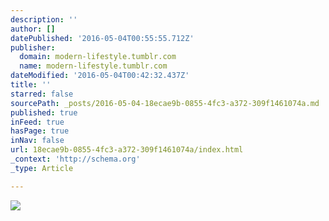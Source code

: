 ```yaml
---
description: ''
author: []
datePublished: '2016-05-04T00:55:55.712Z'
publisher:
  domain: modern-lifestyle.tumblr.com
  name: modern-lifestyle.tumblr.com
dateModified: '2016-05-04T00:42:32.437Z'
title: ''
starred: false
sourcePath: _posts/2016-05-04-18ecae9b-0855-4fc3-a372-309f1461074a.md
published: true
inFeed: true
hasPage: true
inNav: false
url: 18ecae9b-0855-4fc3-a372-309f1461074a/index.html
_context: 'http://schema.org'
_type: Article

---
```

![](http://66.media.tumblr.com/bcfcb882e8add898ef7eeddd3843e9a0/tumblr_mgynheYEjC1rx771wo1_500.png)